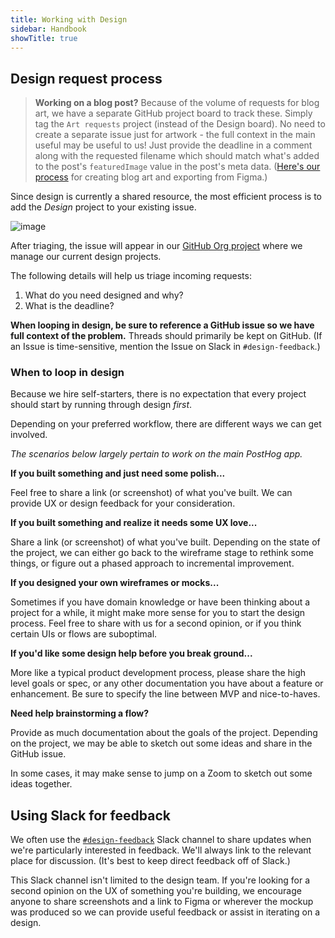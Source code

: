 ```yaml
---
title: Working with Design
sidebar: Handbook
showTitle: true
---
```


## Design request process

> **Working on a blog post?** Because of the volume of requests for blog art, we have a separate GitHub project board to track these. Simply tag the `Art requests` project (instead of the Design board). No need to create a separate issue just for artwork - the full context in the main useful may be useful to us! Just provide the deadline in a comment along with the requested filename which should match what's added to the post's `featuredImage` value in the post's meta data. ([Here's our process](/handbook/growth/marketing/exporting-blog-post-image) for creating blog art and exporting from Figma.)

Since design is currently a shared resource, the most efficient process is to add the _Design_ project to your existing issue.

![image](https://user-images.githubusercontent.com/154479/114764251-b759b500-9d31-11eb-9767-c9fd9aad25b2.png)

After triaging, the issue will appear in our [GitHub Org project](https://github.com/orgs/PostHog/projects/3) where we manage our current design projects.

The following details will help us triage incoming requests:

1. What do you need designed and why?
1. What is the deadline?

**When looping in design, be sure to reference a GitHub issue so we have full context of the problem.** Threads should primarily be kept on GitHub. (If an Issue is time-sensitive, mention the Issue on Slack in `#design-feedback`.)

### When to loop in design

Because we hire self-starters, there is no expectation that every project should start by running through design _first_.

Depending on your preferred workflow, there are different ways we can get involved.

_The scenarios below largely pertain to work on the main PostHog app._

**If you built something and just need some polish...**

Feel free to share a link (or screenshot) of what you've built. We can provide UX or design feedback for your consideration.

**If you built something and realize it needs some UX love...**

Share a link (or screenshot) of what you've built. Depending on the state of the project, we can either go back to the wireframe stage to rethink some things, or figure out a phased approach to incremental improvement.

**If you designed your own wireframes or mocks...**

Sometimes if you have domain knowledge or have been thinking about a project for a while, it might make more sense for you to start the design process. Feel free to share with us for a second opinion, or if you think certain UIs or flows are suboptimal.

**If you'd like some design help before you break ground...**

More like a typical product development process, please share the high level goals or spec, or any other documentation you have about a feature or enhancement. Be sure to specify the line between MVP and nice-to-haves.

**Need help brainstorming a flow?**

Provide as much documentation about the goals of the project. Depending on the project, we may be able to sketch out some ideas and share in the GitHub issue.

In some cases, it may make sense to jump on a Zoom to sketch out some ideas together.

## Using Slack for feedback

We often use the [`#design-feedback`](https://posthog.slack.com/messages/design-feedback) Slack channel to share updates when we're particularly interested in feedback. We'll always link to the relevant place for discussion. (It's best to keep direct feedback off of Slack.)

This Slack channel isn't limited to the design team. If you're looking for a second opinion on the UX of something you're building, we encourage anyone to share screenshots and a link to Figma or wherever the mockup was produced so we can provide useful feedback or assist in iterating on a design.
